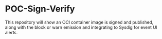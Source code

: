 # POC-Sign-Verify
This repository will show an OCI container image is signed and published, along with the block or warn emission and integrating to Sysdig for event UI alerts.
